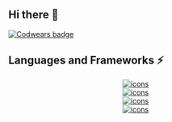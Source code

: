 ## Hi there 👋
[![Codwears badge](https://www.codewars.com/users/kudinovaRenataDev/badges/large)](https://www.codewars.com/users/kudinovaRenataDev)

## Languages and Frameworks ⚡

<div align='center'>
    <a href='http://skillicons.dev'>
        <img src='http://skillicons.dev/icons?i=html,css,sass,styledcomponents' alt='icons'/> <br>
        <img src='http://skillicons.dev/icons?i=js,ts,react,redux,angular,nodejs,vite,vitest,babel' alt='icons'/> <br>
        <img src='http://skillicons.dev/icons?i=materialui,npm,pnpm,yarn,figma,ps,ai' alt='icons'/> <br>
       <img src='http://skillicons.dev/icons?i=vscode,webstorm,git,github' alt='icons'/> <br>
    </a>
</div>

<!--
**kdrenata/kdrenata** is a ✨ _special_ ✨ repository because its `README.md` (this file) appears on your GitHub profile.

Here are some ideas to get you started:

- 🔭 I’m currently working on ...
- 🌱 I’m currently learning ...
- 👯 I’m looking to collaborate on ...
- 🤔 I’m looking for help with ...
- 💬 Ask me about ...
- 📫 How to reach me: ...
- 😄 Pronouns: ...
- ⚡ Fun fact: ...
-->
